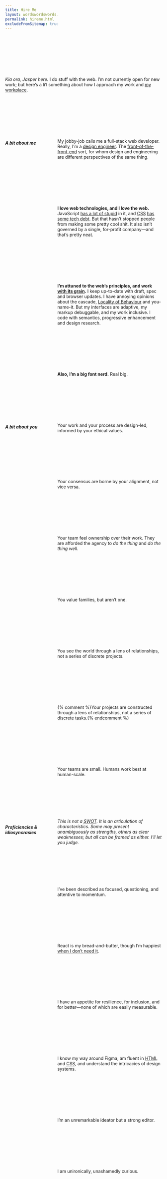 ```yaml
---
title: Hire Me
layout: wordswordswords.liquid
permalink: hireme.html
excludeFromSitemap: true
---
```


<style>
	@scope {
		& {
			column-gap: var(--s0);
			display: grid;
			grid-template-columns: minmax(0, 1fr) minmax(0, 2fr);
		}
		h1,
		p:first-of-type {
			grid-column: 1 / -1;
		}
		h2,
		h2 + * {
			--flow-space: var(--s11);
		}
		h2 {
			font-family: var(--font-display);
			font-size: inherit;
			font-style: italic;
			font-variation-settings: 'opsz' 16;
			line-height: inherit;
		}
		p {
			grid-column-start: 2;
		}
	}
</style>

_Kia ora, Jasper here._ I do stuff with the web. I’m not currently open for new
work; but here’s a li’l something about how I approach my work and
<a href="https://bes.au" rel="external" target="_blank">my workplace</a>.

## A bit about me

My jobby-job calls me a full-stack web developer. Really, I’m a
<a href="https://maggieappleton.com/design-engineers" rel="external" target="_blank">design
engineer</a>. The
<a href="https://bradfrost.com/blog/post/front-of-the-front-end-and-back-of-the-front-end-web-development" rel="external" target="_blank">front-of-the-front-end</a>
sort, for whom design and engineering are different perspectives of the same
thing.

**I love web technologies, and I love the web.** JavaScript
<a href="https://www.jwz.org/blog/2010/10/every-day-i-learn-something-new-and-stupid/#comment-1020" rel="external" target="_blank">has
a lot of stupid</a> in it, and <abbr title="Cascading Style Sheets">CSS</abbr>
<a href="https://github.com/jensimmons/cssremedy" rel="external" target="_blank">has
some tech debt</a>. But that hasn’t stopped people from making some pretty cool
shit. It also isn’t governed by a single, for-profit company—and that’s pretty
neat.

**I’m attuned to the web’s principles, and work
<a href="https://frankchimero.com/blog/2015/the-webs-grain" rel="external" target="_blank">with
its grain</a>.** I keep up-to-date with draft, spec and browser updates. I have
annoying opinions about the cascade,
<a href="https://htmx.org/essays/locality-of-behaviour" rel="external" target="_blank">Locality
of Behaviour</a> and you-name-it. But my interfaces are adaptive, my markup
debuggable, and my work inclusive. I code with semantics, progressive
enhancement and design research.

**Also, I’m a big font nerd.** Real big.

## A bit about you

Your work and your process are design-led, informed by your ethical values.

Your consensus are borne by your alignment, not vice versa.

Your team feel ownership over their work. They are afforded the agency to _do
the thing_ and _do the thing well_.

You value families, but aren’t one.

You see the world through a lens of relationships, not a series of discrete
projects.

{% comment %}Your projects are constructed through a lens of relationships, not
a series of discrete tasks.{% endcomment %}

Your teams are small. Humans work best at human-scale.

## Proficiencies & idiosyncrasies

<aside style="color: var(--color-fg-2); font-style: italic;">
This is not a
<abbr title="strengths, weaknesses, opportunities & threats">SWOT</abbr>. It is
an articulation of characteristics. Some may present unambiguously as strengths,
others as clear weaknesses; but all can be framed as either. I’ll let you judge.
</aside>

I’ve been described as focused, questioning, and attentive to momentum.

React is my bread-and-butter, though I’m happiest
<a href="https://www.w3.org/DesignIssues/Principles.html#PLP" rel="external" target="_blank">when
I don’t need it</a>.

I have an appetite for resilience, for inclusion, and for better&mdash;none of
which are easily measurable.

I know my way around Figma, am fluent in
<abbr title="Hypertext Markup Language">HTML</abbr> and
<abbr title="Cascading Style Sheets">CSS</abbr>, and understand the intricacies
of design systems.

I’m an unremarkable ideator but a strong editor.


I am unironically, unashamedly curious.
